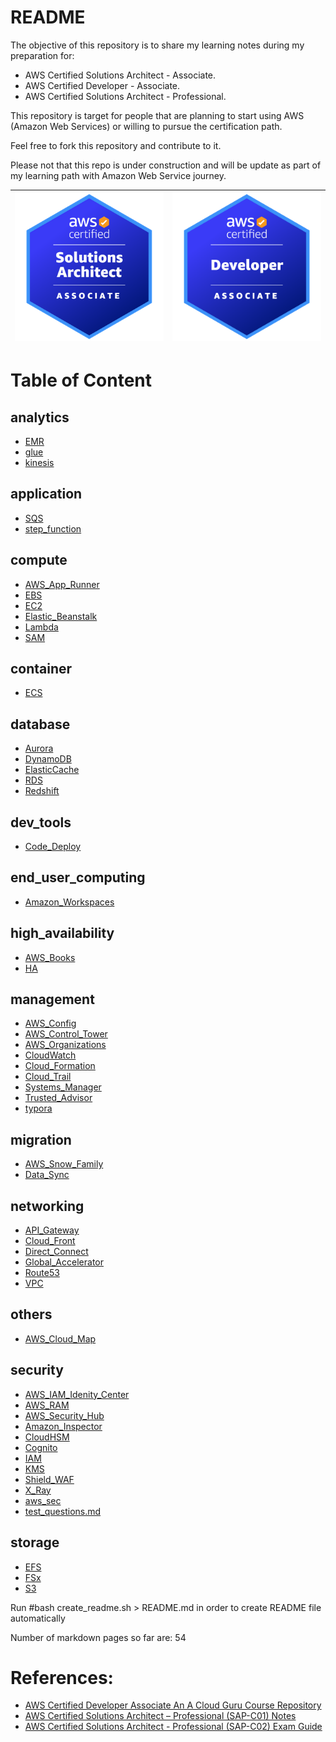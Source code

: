 # README

The objective of this repository is to share my learning notes during my preparation for:

- AWS Certified Solutions Architect - Associate.
- AWS Certified Developer - Associate.
- AWS Certified Solutions Architect - Professional.

This repository is target for people that are planning to start using AWS (Amazon Web Services) or willing to pursue the certification path.

Feel free to fork this repository and contribute to it.

Please not that this repo is under construction and will be update as part of my learning path with Amazon Web Service journey.



| <img src="./images/sa-ass.png" alt="drawing" width="400"/> | <img src="./images/devops-ass.png" alt="drawing" width="400"/> |
| ---------------------------------------------------------- | ------------------------------------------------------------ |

 

# Table of Content

## analytics
- [EMR](analytics/EMR.markdown)
- [glue](analytics/glue.markdown)
- [kinesis](analytics/kinesis.markdown)
## application
- [SQS](application/SQS.markdown)
- [step_function](application/step_function.markdown)
## compute
- [AWS_App_Runner](compute/AWS_App_Runner.markdown)
- [EBS](compute/EBS.markdown)
- [EC2](compute/EC2.markdown)
- [Elastic_Beanstalk](compute/Elastic_Beanstalk.markdown)
- [Lambda](compute/Lambda.markdown)
- [SAM](compute/SAM.markdown)
## container
- [ECS](container/ECS.markdown)
## database
- [Aurora](database/Aurora.markdown)
- [DynamoDB](database/DynamoDB.markdown)
- [ElasticCache](database/ElasticCache.markdown)
- [RDS](database/RDS.markdown)
- [Redshift](database/Redshift.markdown)
## dev_tools
- [Code_Deploy](dev_tools/Code_Deploy.markdown)
## end_user_computing
- [Amazon_Workspaces](end_user_computing/Amazon_Workspaces.markdown)
## high_availability
- [AWS_Books](high_availability/AWS_Books.markdown)
- [HA](high_availability/HA.markdown)
## management
- [AWS_Config](management/AWS_Config.markdown)
- [AWS_Control_Tower](management/AWS_Control_Tower.markdown)
- [AWS_Organizations](management/AWS_Organizations.markdown)
- [CloudWatch](management/CloudWatch.markdown)
- [Cloud_Formation](management/Cloud_Formation.markdown)
- [Cloud_Trail](management/Cloud_Trail.markdown)
- [Systems_Manager](management/Systems_Manager.markdown)
- [Trusted_Advisor](management/Trusted_Advisor.markdown)
- [typora](management/typora)
## migration
- [AWS_Snow_Family](migration/AWS_Snow_Family.markdown)
- [Data_Sync](migration/Data_Sync.markdown)
## networking
- [API_Gateway](networking/API_Gateway.markdown)
- [Cloud_Front](networking/Cloud_Front.markdown)
- [Direct_Connect](networking/Direct_Connect.markdown)
- [Global_Accelerator](networking/Global_Accelerator.markdown)
- [Route53](networking/Route53.markdown)
- [VPC](networking/VPC.markdown)
## others
- [AWS_Cloud_Map](others/AWS_Cloud_Map.markdown)
## security
- [AWS_IAM_Idenity_Center](security/AWS_IAM_Idenity_Center.markdown)
- [AWS_RAM](security/AWS_RAM.markdown)
- [AWS_Security_Hub](security/AWS_Security_Hub.markdown)
- [Amazon_Inspector](security/Amazon_Inspector.markdown)
- [CloudHSM](security/CloudHSM.markdown)
- [Cognito](security/Cognito.markdown)
- [IAM](security/IAM.markdown)
- [KMS](security/KMS.markdown)
- [Shield_WAF](security/Shield_WAF.markdown)
- [X_Ray](security/X_Ray.markdown)
- [aws_sec](security/aws_sec.markdown)
- [test_questions.md](security/test_questions.md)
## storage
- [EFS](storage/EFS.markdown)
- [FSx](storage/FSx.markdown)
- [S3](storage/S3.markdown)



 Run #bash create_readme.sh > README.md  in order to create README file automatically

 Number of markdown pages so far are: 54




# References:

- [AWS Certified Developer Associate An A Cloud Guru Course Repository](https://github.com/ACloudGuru-Resources/course-aws-certified-developer-associate)
- [AWS Certified Solutions Architect – Professional (SAP-C01) Notes](https://github.com/Ernyoke/certified-aws-solutions-architect-professional)
- [AWS Certified Solutions Architect - Professional (SAP-C02) Exam Guide](https://d1.awsstatic.com/training-and-certification/docs-sa-pro/AWS-Certified-Solutions-Architect-Professional_Exam-Guide.pdf)